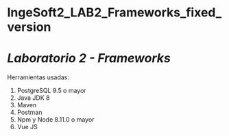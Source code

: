 # IngeSoft2_LAB2_Frameworks_fixed_version

# *Laboratorio 2 - Frameworks*
Herramientas usadas:

1. PostgreSQL 9.5 o mayor
2. Java JDK 8
3. Maven
4. Postman
5. Npm y Node 8.11.0 o mayor
6. Vue JS
